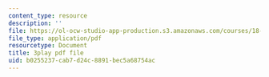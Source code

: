 ```yaml
---
content_type: resource
description: ''
file: https://ol-ocw-studio-app-production.s3.amazonaws.com/courses/18-086-mathematical-methods-for-engineers-ii-spring-2006/b0255237cab7d24c8891bec5a68754ac_FrrTXj13DNk.pdf
file_type: application/pdf
resourcetype: Document
title: 3play pdf file
uid: b0255237-cab7-d24c-8891-bec5a68754ac
---
```

